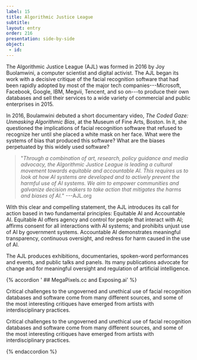 ```yaml
---
label: 15
title: Algorithmic Justice League
subtitle:
layout: entry
order: 216
presentation: side-by-side
object:
 - id: 
---
```


The Algorithmic Justice League (AJL) was formed in 2016 by Joy Buolamwini, a computer scientist and digital activist. The AJL began its work with a decisive critique of the facial recognition software that had been rapidly adopted by most of the major tech companies---Microsoft, Facebook, Google, IBM, Megvii, Tencent, and so on---to produce their own databases and sell their services to a wide variety of commercial and public enterprises in 2015.

In 2016, Boulamwini debuted a short documentary video, *The Coded Gaze: Unmasking Algorithmic Bias*, at the Museum of Fine Arts, Boston. In it, she questioned the implications of facial recognition software that refused to recognize her until she placed a white mask on her face. What were the systems of bias that produced this software? What are the biases perpetuated by this widely used software?

> "*Through a combination of art, research, policy guidance and media advocacy, the Algorithmic Justice League is leading a cultural movement towards equitable and accountable AI. This requires us to look at how AI systems are developed and to actively prevent the harmful use of AI systems. We aim to empower communities and galvanize decision makers to take action that mitigates the harms and biases of AI.*" ---AJL.org

With this clear and compelling statement, the AJL introduces its call for action based in two fundamental principles: Equitable AI and Accountable AI. Equitable AI offers agency and control for people that interact with AI; affirms consent for all interactions with AI systems; and prohibits unjust use of AI by government systems. Accountable AI demonstrates meaningful transparency, continuous oversight, and redress for harm caused in the use of AI.

The AJL produces exhibitions, documentaries, spoken-word performances and events, and public talks and panels. Its many publications advocate for change and for meaningful oversight and regulation of artificial intelligence.

{% accordion ' ## MegaPixels.cc and Exposing.ai' %}

Critical challenges to the ungoverned and unethical use of facial recognition databases and software come from many different sources, and some of the most interesting critiques have emerged from artists with interdisciplinary practices.

Critical challenges to the ungoverned and unethical use of facial recognition databases and software come from many different sources, and some of the most interesting critiques have emerged from artists with interdisciplinary practices.

{% endaccordion %}